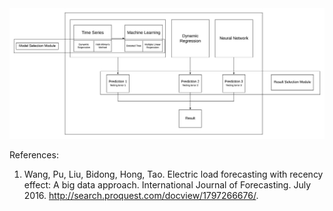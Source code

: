 <img src="Diagram/Forecasting System Diagram.jpeg"/>

References:  
1. Wang, Pu, Liu, Bidong, Hong, Tao. Electric load forecasting with recency effect: A big data approach. International Journal of Forecasting. July 2016. http://search.proquest.com/docview/1797266676/.
